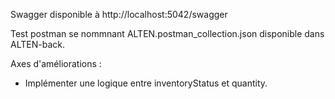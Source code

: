 Swagger disponible à http://localhost:5042/swagger

Test postman se nommnant ALTEN.postman_collection.json disponible dans ALTEN-back.

Axes d'améliorations : 
 - Implémenter une logique entre inventoryStatus et quantity.
